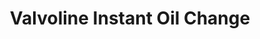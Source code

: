 ---
title: "Valvoline Instant Oil Change"
url: /lincoln/valvoline-instant-oil-change-village-drive/
shop: car repair
---